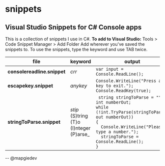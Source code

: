 # snippets
## Visual Studio Snippets for C# Console apps

This is a collection of snippets I use in C#. 
**To add to Visual Studio:** Tools > Code Snippet Manager > Add Folder
Add wherever you've saved the snippets to. To use the snippets, type the keyword and use TAB twice.


file | keyword | output
-----|---------|--------------------
**consolereadline.snippet** |   _crr_ 	 | ```var input = Console.ReadLine();```
**escapekey.snippet** 	    | _anykey_   | ```Console.WriteLine("Press any key to exit.");```<br>```Console.ReadKey(true); ```
**stringToParse.snippet**   | _stip_  (S)tring (T)o (I)nteger (P)arse_ | ``` string stringToParse = "";```<br>```int numberOut;```<br> ```while (!int.TryParse(stringToParse, out numberOut))``` <br>```{```<br>```  Console.WriteLine("Please type a number.");```<br> ```  stringToParse = Console.ReadLine();``` <br>```}```

-- @mapgiedev 
